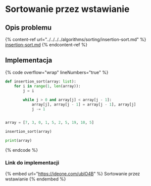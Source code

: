 # Sortowanie przez wstawianie

## Opis problemu

{% content-ref url="../../../../algorithms/sorting/insertion-sort.md" %}
[insertion-sort.md](../../../../algorithms/sorting/insertion-sort.md)
{% endcontent-ref %}

## Implementacja

{% code overflow="wrap" lineNumbers="true" %}
```python
def insertion_sort(array: list):
    for i in range(1, len(array)):
        j = i
        
        while j > 0 and array[j] < array[j - 1]:
            array[j], array[j - 1] = array[j - 1], array[j]
            j -= 1


array = [7, 3, 0, 1, 5, 2, 5, 19, 10, 5]

insertion_sort(array)

print(array)
```
{% endcode %}

### Link do implementacji

{% embed url="https://ideone.com/ublO4B" %}
Sortowanie przez wstawianie
{% endembed %}
